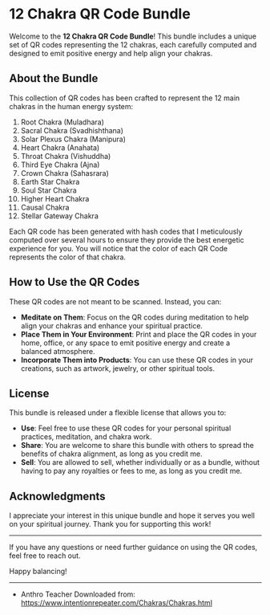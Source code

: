 # 12 Chakra QR Code Bundle

Welcome to the **12 Chakra QR Code Bundle**! This bundle includes a unique set of QR codes representing the 12 chakras, each carefully computed and designed to emit positive energy and help align your chakras.

## About the Bundle

This collection of QR codes has been crafted to represent the 12 main chakras in the human energy system:

1. Root Chakra (Muladhara)
2. Sacral Chakra (Svadhishthana)
3. Solar Plexus Chakra (Manipura)
4. Heart Chakra (Anahata)
5. Throat Chakra (Vishuddha)
6. Third Eye Chakra (Ajna)
7. Crown Chakra (Sahasrara)
8. Earth Star Chakra
9. Soul Star Chakra
10. Higher Heart Chakra
11. Causal Chakra
12. Stellar Gateway Chakra

Each QR code has been generated with hash codes that I meticulously computed over several hours to ensure they provide the best energetic experience for you.
You will notice that the color of each QR Code represents the color of that chakra.

## How to Use the QR Codes

These QR codes are not meant to be scanned. Instead, you can:

- **Meditate on Them**: Focus on the QR codes during meditation to help align your chakras and enhance your spiritual practice.
- **Place Them in Your Environment**: Print and place the QR codes in your home, office, or any space to emit positive energy and create a balanced atmosphere.
- **Incorporate Them into Products**: You can use these QR codes in your creations, such as artwork, jewelry, or other spiritual tools.

## License

This bundle is released under a flexible license that allows you to:

- **Use**: Feel free to use these QR codes for your personal spiritual practices, meditation, and chakra work.
- **Share**: You are welcome to share this bundle with others to spread the benefits of chakra alignment, as long as you credit me.
- **Sell**: You are allowed to sell, whether individually or as a bundle, without having to pay any royalties or fees to me, as long as you credit me.

## Acknowledgments

I appreciate your interest in this unique bundle and hope it serves you well on your spiritual journey. Thank you for supporting this work!

---

If you have any questions or need further guidance on using the QR codes, feel free to reach out.

Happy balancing!

---

- Anthro Teacher
Downloaded from: https://www.intentionrepeater.com/Chakras/Chakras.html